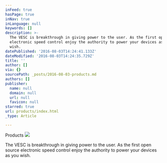 ```yaml
---
inFeed: true
hasPage: true
inNav: true
inLanguage: null
keywords: []
description: >-
  The VESC is breakthrough in giving power to the user. As the first open source
  electronic speed control enjoy the authority to power your devices as you
  wish.
datePublished: '2016-08-03T14:24:41.133Z'
dateModified: '2016-08-03T14:24:35.729Z'
title: ''
author: []
via: {}
sourcePath: _posts/2016-08-03-products.md
authors: []
publisher:
  name: null
  domain: null
  url: null
  favicon: null
starred: true
url: products/index.html
_type: Article

---
```

Products
![](https://the-grid-user-content.s3-us-west-2.amazonaws.com/257b4cf5-fd8c-4593-ba81-74145fa9a7e5.png)

The VESC is breakthrough in giving power to the user. As the first open source electronic speed control enjoy the authority to power your devices as you wish.